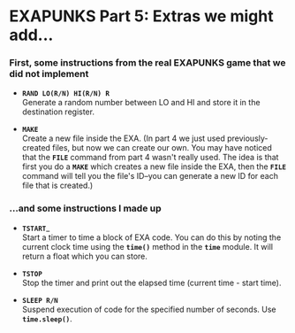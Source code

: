 # EXAPUNKS Part 5: Extras we might add...

### First, some instructions from the real EXAPUNKS game that we did not implement

* __`RAND LO(R/N) HI(R/N) R`__
   <br>Generate a random number between LO and HI and store it in the destination register.

* __`MAKE`__
   <br>Create a new file inside the EXA. (In part 4 we just used previously-created files, but now we can create our own.
You may have noticed that the __`FILE`__ command from part 4 wasn't really used. The idea is that first you do a __`MAKE`__
which creates a new file inside the EXA, then the __`FILE`__ command will tell you the file's ID–you can generate a new ID
for each file that is created.)

### ...and some instructions I made up

* __`TSTART`___
<br>Start a timer to time a block of EXA code. You can do this by noting the current clock time using the __`time()`__ method
in the __`time`__ module. It will return a float which you can store.

* __`TSTOP`__
<br>Stop the timer and print out the elapsed time (current time - start time).

* __`SLEEP R/N`__
<br>Suspend execution of code for the specified number of seconds. Use __`time.sleep()`__.

